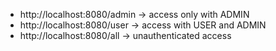 - http://localhost:8080/admin -> access only with ADMIN
- http://localhost:8080/user -> access with USER and ADMIN
- http://localhost:8080/all -> unauthenticated access
